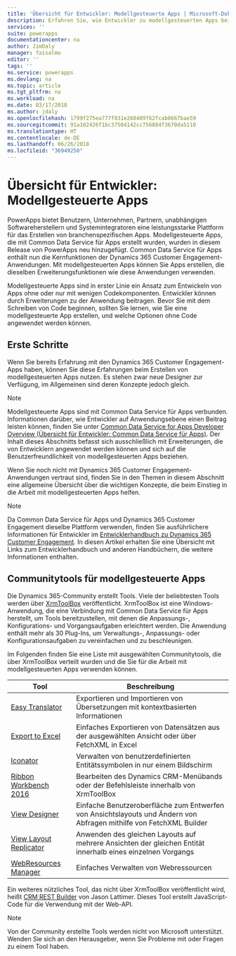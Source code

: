 ```yaml
---
title: 'Übersicht für Entwickler: Modellgesteuerte Apps | Microsoft-Dokumentation'
description: Erfahren Sie, wie Entwickler zu modellgesteuerten Apps beitragen können.
services: ''
suite: powerapps
documentationcenter: na
author: JimDaly
manager: faisalmo
editor: ''
tags: ''
ms.service: powerapps
ms.devlang: na
ms.topic: article
ms.tgt_pltfrm: na
ms.workload: na
ms.date: 03/17/2018
ms.author: jdaly
ms.openlocfilehash: 1799f275ea777f031e260409f62fcab0667bae59
ms.sourcegitcommit: 91a102426f1bc37504142cc756884f3670da5110
ms.translationtype: HT
ms.contentlocale: de-DE
ms.lasthandoff: 06/26/2018
ms.locfileid: "36949250"
---
```

# <a name="model-driven-apps-developer-overview"></a>Übersicht für Entwickler: Modellgesteuerte Apps

PowerApps bietet Benutzern, Unternehmen, Partnern, unabhängigen Softwareherstellern und Systemintegratoren eine leistungsstarke Plattform für das Erstellen von branchenspezifischen Apps. Modellgesteuerte Apps, die mit Common Data Service für Apps erstellt wurden, wurden in diesem Release von PowerApps neu hinzugefügt. Common Data Service für Apps enthält nun die Kernfunktionen der Dynamics 365 Customer Engagement-Anwendungen. Mit modellgesteuerten Apps können Sie Apps erstellen, die dieselben Erweiterungsfunktionen wie diese Anwendungen verwenden.

Modellgesteuerte Apps sind in erster Linie ein Ansatz zum Entwickeln von Apps ohne oder nur mit wenigen Codekomponenten. Entwickler können durch Erweiterungen zu der Anwendung beitragen. Bevor Sie mit dem Schreiben von Code beginnen, sollten Sie lernen, wie Sie eine modellgesteuerte App erstellen, und welche Optionen ohne Code angewendet werden können. 

## <a name="get-started"></a>Erste Schritte
Wenn Sie bereits Erfahrung mit den Dynamics 365 Customer Engagement-Apps haben, können Sie diese Erfahrungen beim Erstellen von modellgesteuerten Apps nutzen. Es stehen zwar neue Designer zur Verfügung, im Allgemeinen sind deren Konzepte jedoch gleich.

> [!NOTE]
> Modellgesteuerte Apps sind mit Common Data Service für Apps verbunden. Informationen darüber, wie Entwickler auf Anwendungsebene einen Beitrag leisten können, finden Sie unter [Common Data Service for Apps Developer Overview (Übersicht für Entwickler: Common Data Service für Apps)](../common-data-service/overview.md).
> Der Inhalt dieses Abschnitts befasst sich ausschließlich mit Erweiterungen, die von Entwicklern angewendet werden können und sich auf die Benutzerfreundlichkeit von modellgesteuerten Apps beziehen. 

Wenn Sie noch nicht mit Dynamics 365 Customer Engagement-Anwendungen vertraut sind, finden Sie in den Themen in diesem Abschnitt eine allgemeine Übersicht über die wichtigen Konzepte, die beim Einstieg in die Arbeit mit modellgesteuerten Apps helfen. 

> [!NOTE]
> Da Common Data Service für Apps und Dynamics 365 Customer Engagement dieselbe Plattform verwenden, finden Sie ausführlichere Informationen für Entwickler im [Entwicklerhandbuch zu Dynamics 365 Customer Engagement](/dynamics365/customer-engagement/developer/developer-guide). In diesen Artikel erhalten Sie eine Übersicht mit Links zum Entwicklerhandbuch und anderen Handbüchern, die weitere Informationen enthalten.


## <a name="community-tools-for-model-driven-apps"></a>Communitytools für modellgesteuerte Apps

Die Dynamics 365-Community erstellt Tools. Viele der beliebtesten Tools werden über [XrmToolBox](https://www.xrmtoolbox.com/) veröffentlicht. XrmToolBox ist eine Windows-Anwendung, die eine Verbindung mit Common Data Service für Apps herstellt, um Tools bereitzustellen, mit denen die Anpassungs-, Konfigurations- und Vorgangsaufgaben erleichtert werden. Die Anwendung enthält mehr als 30 Plug-Ins, um Verwaltungs-, Anpassungs- oder Konfigurationsaufgaben zu vereinfachen und zu beschleunigen.

Im Folgenden finden Sie eine Liste mit ausgewählten Communitytools, die über XrmToolBox verteilt wurden und die Sie für die Arbeit mit modellgesteuerten Apps verwenden können.

|Tool  |Beschreibung  |
|---------|---------|
|[Easy Translator](https://www.xrmtoolbox.com/plugins/MsCrmTools.Translator/)|Exportieren und Importieren von Übersetzungen mit kontextbasierten Informationen|
|[Export to Excel](https://www.xrmtoolbox.com/plugins/Ryr.XrmToolBox.ExportToExcel/)|Einfaches Exportieren von Datensätzen aus der ausgewählten Ansicht oder über FetchXML in Excel|
|[Iconator](https://www.xrmtoolbox.com/plugins/MscrmTools.Iconator/)|Verwalten von benutzerdefinierten Entitätssymbolen in nur einem Bildschirm|
|[Ribbon Workbench 2016](https://www.xrmtoolbox.com/plugins/RibbonWorkbench2016/)|Bearbeiten des Dynamics CRM-Menübands oder der Befehlsleiste innerhalb von XrmToolBox|
|[View Designer](https://www.xrmtoolbox.com/plugins/Cinteros.XrmToolBox.ViewDesigner/)|Einfache Benutzeroberfläche zum Entwerfen von Ansichtslayouts und Ändern von Abfragen mithilfe von FetchXML Builder|
|[View Layout Replicator](https://www.xrmtoolbox.com/plugins/MsCrmTools.ViewLayoutReplicator/)|Anwenden des gleichen Layouts auf mehrere Ansichten der gleichen Entität innerhalb eines einzelnen Vorgangs|
|[WebResources Manager](https://www.xrmtoolbox.com/plugins/MsCrmTools.WebResourcesManager/)|Einfaches Verwalten von Webressourcen|

Ein weiteres nützliches Tool, das nicht über XrmToolBox veröffentlicht wird, heißt [CRM REST Builder](https://github.com/jlattimer/CRMRESTBuilder) von Jason Lattimer. Dieses Tool erstellt JavaScript-Code für die Verwendung mit der Web-API.

> [!NOTE]
> Von der Community erstellte Tools werden nicht von Microsoft unterstützt. Wenden Sie sich an den Herausgeber, wenn Sie Probleme mit oder Fragen zu einem Tool haben.




